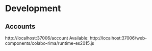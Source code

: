 # Development

## Accounts

http://localhost:37006/account
Available: http://localhost:37006/web-components/colabo-rima/runtime-es2015.js